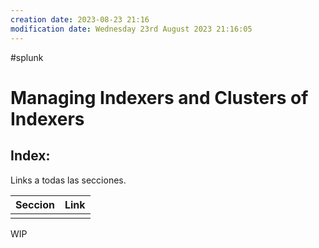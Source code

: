 ```yaml
---
creation date: 2023-08-23 21:16
modification date: Wednesday 23rd August 2023 21:16:05
---
```


#splunk 
# Managing Indexers and Clusters of Indexers

## Index:

Links a todas las secciones.

| Seccion | Link |
| ------- | ---- |
|         |      |

WIP